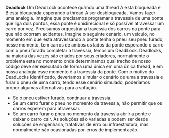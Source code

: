 **Deadlock**
Um DeadLock acontece quando uma thread A esta bloqueada e B esta bloqueada esperando a thread A ser desbloqueada.
Vamos fazer uma analogia.
Imagine que precisamos programar a travessia de uma ponte que liga dois pontos, essa ponte é unidirecional e só possível atravessar um carro por vez.
Precisamos orquestrar a travessia dos carros na ponte para que não ocorram acidentes.
Imagine o seguinte cenário, um veículo, no momento em que esta atravessando a ponte tenha o pneu seu pneu furado, nesse momento, tem carros de ambos os lados da ponte esperando o carro com o pneu furado completar a travessia, temos um DeadLock.
Deadlocks, na maioria das vezes são criados por seus criadores, normalmente o problema esta no momento onde determinamos qual trecho de nosso código deve ser executado de forma uma única em uma única thread, e em nossa analogia esse momento é  a travessia da ponte.
Com o motivo do DeadLocks Identificado, deveríamos simular o cenário de uma a travessia e furar o pneu de uma carro, tendo esse cenário simulado, poderíamos propor algumas alternativas para a solução.
- Se o pneu estiver furado, continuar a travessia.
- Se um carro furar o pneu no momento da travessia, não permitir que os carros esperem para atravessar.
- Se um carro furar o pneu no momento da travessia abrir a ponte e deixar o carro cair.
As soluções são variadas e podem ser desde soluções de engenharia, tratativas de erro ou infraestrutura, mas normalmente são ocasionadas por erros de implementação.